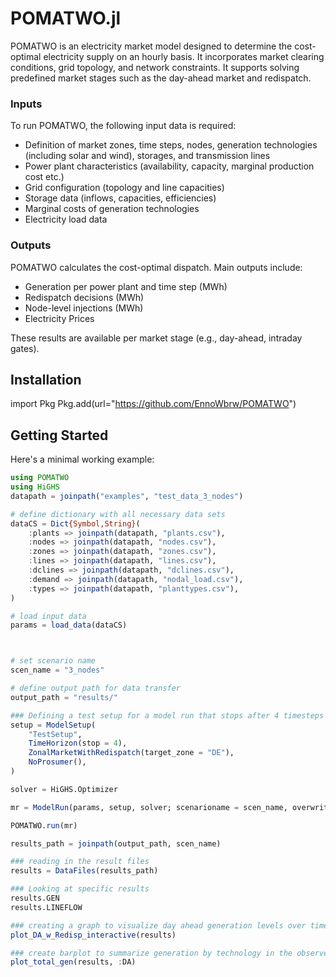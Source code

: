 # POMATWO.jl
POMATWO is an electricity market model designed to determine the cost-optimal electricity supply on an hourly basis. It incorporates market clearing conditions, grid topology, and network constraints. It supports solving predefined market stages such as the day-ahead market and redispatch.

### Inputs
To run POMATWO, the following input data is required:

- Definition of market zones, time steps, nodes, generation technologies (including solar and wind), storages, and transmission lines
- Power plant characteristics (availability, capacity, marginal production cost etc.)
- Grid configuration (topology and line capacities)
- Storage data (inflows, capacities, efficiencies)
- Marginal costs of generation technologies
- Electricity load data

### Outputs

POMATWO calculates the cost-optimal dispatch. Main outputs include:

- Generation per power plant and time step (MWh)
- Redispatch decisions (MWh)
- Node-level injections (MWh)
- Electricity Prices

These results are available per market stage (e.g., day-ahead, intraday gates).
## Installation
import Pkg
Pkg.add(url="https://github.com/EnnoWbrw/POMATWO")

## Getting Started
Here's a minimal working example:
```julia
using POMATWO
using HiGHS
datapath = joinpath("examples", "test_data_3_nodes")

# define dictionary with all necessary data sets
dataCS = Dict{Symbol,String}(
    :plants => joinpath(datapath, "plants.csv"),
    :nodes => joinpath(datapath, "nodes.csv"),
    :zones => joinpath(datapath, "zones.csv"),
    :lines => joinpath(datapath, "lines.csv"),
    :dclines => joinpath(datapath, "dclines.csv"),
    :demand => joinpath(datapath, "nodal_load.csv"),
    :types => joinpath(datapath, "planttypes.csv"),
)

# load input data
params = load_data(dataCS)



# set scenario name 
scen_name = "3_nodes"

# define output path for data transfer
output_path = "results/"

### Defining a test setup for a model run that stops after 4 timesteps
setup = ModelSetup(
    "TestSetup",
    TimeHorizon(stop = 4),
    ZonalMarketWithRedispatch(target_zone = "DE"),
    NoProsumer(),
)

solver = HiGHS.Optimizer

mr = ModelRun(params, setup, solver; scenarioname = scen_name, overwrite = true)

POMATWO.run(mr)

results_path = joinpath(output_path, scen_name)

### reading in the result files
results = DataFiles(results_path)

### Looking at specific results
results.GEN
results.LINEFLOW

### creating a graph to visualize day ahead generation levels over time
plot_DA_w_Redisp_interactive(results)

### create barplot to summarize generation by technology in the observed time horizon
plot_total_gen(results, :DA)
```